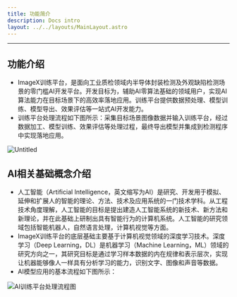 ```yaml
---
title: 功能简介
description: Docs intro
layout: ../../layouts/MainLayout.astro
---
```


---



## 功能介绍

- ImageX训练平台，是面向工业质检领域内半导体封装检测及外观缺陷检测场景的零门槛AI开发平台。开发目标为，辅助AI零算法基础的领域用户，实现AI算法能力在目标场景下的高效率落地应用。训练平台提供数据预处理、模型训练、模型导出、效果评估等一站式AI开发能力。
- 训练平台处理流程如下图所示：采集目标场景图像数据并输入训练平台，经过数据加工、模型训练、效果评估等处理过程，最终导出模型并集成到检测程序中实现落地应用。

![Untitled](/images/功能简介/1.png)

## **AI相关基础概念介绍**

- 人工智能（Artificial Intelligence，英文缩写为AI）是研究、开发用于模拟、延伸和扩展人的智能的理论、方法、技术及应用系统的一门技术学科。从工程技术角度理解，人工智能的目标是提出建造人工智能系统的新技术、新方法和新理论，并在此基础上研制出具有智能行为的计算机系统。人工智能的研究领域包括智能机器人，自然语言处理，计算机视觉等方面。
- ImageX训练平台的底层基础主要基于计算机视觉领域的深度学习技术。深度学习（Deep Learning，DL）是机器学习（Machine Learning，ML）领域的研究方向之一，其研究目标是通过学习样本数据的内在规律和表示层次，实现让机器能够像人一样具有分析学习的能力，识别文字、图像和声音等数据。
- AI模型应用的基本流程如下图所示：

![AI训练平台处理流程图](/images/功能简介/2.png)